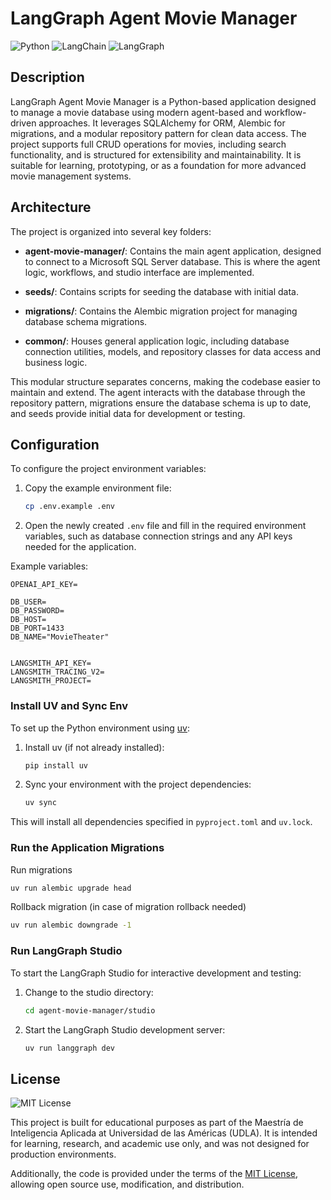 
# LangGraph Agent Movie Manager


![Python](https://img.shields.io/badge/Python-3.11%2B-blue?logo=python)
![LangChain](https://img.shields.io/badge/LangChain-Enabled-brightgreen?logo=data:image/svg+xml;base64,PHN2ZyBmaWxsPSIjMDA4YjY4IiB2aWV3Qm94PSIwIDAgMjQgMjQiIHdpZHRoPSIxNnB4IiBoZWlnaHQ9IjE2cHgiIHhtbG5zPSJodHRwOi8vd3d3LnczLm9yZy8yMDAwL3N2ZyI+PHBhdGggZD0iTTEyIDJDNi40OCAyIDIgNi40OCAyIDEyczQuNDggMTAgMTAgMTAgMTAtNC40OCAxMC0xMFMxNy41MiAyIDEyIDJ6bTAgMThjLTQuNDIgMC04LTMuNTgtOC04czMuNTgtOCA4LTggOCAzLjU4IDggOC0zLjU4IDgtOCA4eiIvPjwvc3ZnPg==)
![LangGraph](https://img.shields.io/badge/LangGraph-Enabled-blueviolet)

## Description

LangGraph Agent Movie Manager is a Python-based application designed to manage a movie database using modern agent-based and workflow-driven approaches. It leverages SQLAlchemy for ORM, Alembic for migrations, and a modular repository pattern for clean data access. The project supports full CRUD operations for movies, including search functionality, and is structured for extensibility and maintainability. It is suitable for learning, prototyping, or as a foundation for more advanced movie management systems.

## Architecture

The project is organized into several key folders:

- **agent-movie-manager/**: Contains the main agent application, designed to connect to a Microsoft SQL Server database. This is where the agent logic, workflows, and studio interface are implemented.

- **seeds/**: Contains scripts for seeding the database with initial data.

- **migrations/**: Contains the Alembic migration project for managing database schema migrations.

- **common/**: Houses general application logic, including database connection utilities, models, and repository classes for data access and business logic.

This modular structure separates concerns, making the codebase easier to maintain and extend. The agent interacts with the database through the repository pattern, migrations ensure the database schema is up to date, and seeds provide initial data for development or testing.

## Configuration

To configure the project environment variables:

1. Copy the example environment file:

   ```bash
   cp .env.example .env
   ```

2. Open the newly created `.env` file and fill in the required environment variables, such as database connection strings and any API keys needed for the application.

Example variables:

```
OPENAI_API_KEY=

DB_USER=
DB_PASSWORD=
DB_HOST=
DB_PORT=1433
DB_NAME="MovieTheater"


LANGSMITH_API_KEY=
LANGSMITH_TRACING_V2=
LANGSMITH_PROJECT=
```

### Install UV and Sync Env

To set up the Python environment using [uv](https://github.com/astral-sh/uv):

1. Install uv (if not already installed):

   ```bash
   pip install uv
   ```

2. Sync your environment with the project dependencies:

   ```bash
   uv sync
   ```

This will install all dependencies specified in `pyproject.toml` and `uv.lock`.

### Run the Application Migrations

Run migrations

```bash
uv run alembic upgrade head
```

Rollback migration (in case of migration rollback needed)

```bash
uv run alembic downgrade -1
```

### Run LangGraph Studio

To start the LangGraph Studio for interactive development and testing:

1. Change to the studio directory:

   ```bash
   cd agent-movie-manager/studio
   ```

2. Start the LangGraph Studio development server:

   ```bash
   uv run langgraph dev
   ```

## License

![MIT License](https://img.shields.io/badge/License-MIT-green.svg)

This project is built for educational purposes as part of the Maestría de Inteligencia Aplicada at Universidad de las Américas (UDLA). It is intended for learning, research, and academic use only, and was not designed for production environments.

Additionally, the code is provided under the terms of the [MIT License](LICENSE), allowing open source use, modification, and distribution.
